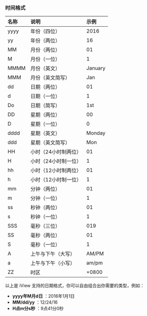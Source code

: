 ### 时间格式


| 名称 | 说明 | 示例 |
| :--- | :--- | :--- |
| yyyy | 年份（四位） | 2016 |
| yy | 年份（两位） | 16 |
| MM | 月份（两位） | 01 |
| M | 月份（一位） | 1 |
| MMMM | 月份（英文） | January |
| MMM | 月份（英文简写） | Jan |
| dd | 日期（两位） | 01 |
| d | 日期（一位） | 1 |
| Do | 日期（简写） | 1st |
| DD | 星期（两位） | 00 |
| D | 星期（一位） | 0 |
| dddd | 星期（英文） | Monday |
| ddd | 星期（英文简写） | Mon |
| HH | 小时（24小时制两位） | 01 |
| H | 小时（24小时制一位） | 1 |
| hh | 小时（12小时制两位） | 01 |
| h | 小时（12小时制一位） | 1 |
| mm | 分钟（两位） | 01 |
| m | 分钟（一位） | 1 |
| ss | 秒钟（两位） | 01 |
| s | 秒钟（一位） | 1 |
| SSS | 毫秒（三位） | 019 |
| SS | 毫秒（两位） | 01 |
| S | 毫秒（一位） | 1 |
| A | 上午与下午（大写） | AM/PM |
| a | 上午与下午（小写） | am/pm |
| ZZ | 时区 | +0800 |

以上是 iView 支持的日期格式，你可以自由组合出你需要的类型，例如：

* **yyyy年M月d日**
  ：2016年1月1日
* **MM/dd/yy**
  ：12/24/16
* **H点m分s秒**
  ：9点41分0秒



